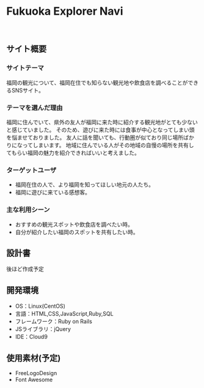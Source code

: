 # Fukuoka Explorer Navi
​
## サイト概要
### サイトテーマ
  福岡の観光について、福岡在住でも知らない観光地や飲食店を調べることができるSNSサイト。
​
### テーマを選んだ理由
  福岡に住んでいて、県外の友人が福岡に来た時に紹介する観光地がとても少ないと感じていました。
そのため、遊びに来た時には食事が中心となってしまい頭を悩ませておりました。
友人に話を聞いても、行動圏が似ており同じ場所ばかりになってしまいます。
地域に住んでいる人がその地域の自慢の場所を共有してもらい福岡の魅力を紹介できればいいと考えました。
​
### ターゲットユーザ
- 福岡在住の人で、より福岡を知ってほしい地元の人たち。
- 福岡に遊びに来ている感想客。
​
### 主な利用シーン
- おすすめの観光スポットや飲食店を調べたい時。
- 自分が紹介したい福岡のスポットを共有したい時。
​
## 設計書
後ほど作成予定
​
## 開発環境
- OS：Linux(CentOS)
- 言語：HTML,CSS,JavaScript,Ruby,SQL
- フレームワーク：Ruby on Rails
- JSライブラリ：jQuery
- IDE：Cloud9
​
## 使用素材(予定)
- FreeLogoDesign
- Font Awesome